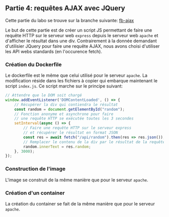 ## Partie 4: requêtes AJAX avec JQuery

Cette partie du labo se trouve sur la branche suivante: [fb-ajax](https://github.com/PrazTobie/API-2021-HTTP-Infra/tree/fb-ajax)

Le but de cette partie est de créer un script JS permettant de faire une requête HTTP sur le serveur web `express` depuis le serveur web `apache` et d'afficher le résultat dans une div. Contrairement à la donnée demandant d'utilisier JQuery pour faire une requête AJAX, nous avons choisi d'utiliser les API webs standards (en l'occurence fetch).

### Création du Dockerfile

Le dockerfile est le même que celui utilisé pour le serveur `apache`. La modification réside dans les fichiers à copier qui embarque maintenant le script `index.js`. Ce script marche sur le principe suivant:

```js
// Attendre que le DOM soit chargé
window.addEventListener('DOMContentLoaded', () => {
    // Récupérer la div qui contiendra le résultat
    const random = document.getElementById("random");
    // Fonction anonyme et asynchrone pour faire 
    // une requête HTTP se exécutée toutes les 3 secondes
    setInterval(async () => {
        // Faire une requête HTTP sur le serveur express
        // et récupérer le résultat en format JSON
        const res = await fetch("/api/random").then(res => res.json());
        // Remplacer le contenu de la div par le résultat de la requête
        random.innerText = res.random;
    }, 3000);
});
```

### Construction de l'image

L'image se construit de la même manière que pour le serveur `apache`.

### Création d'un container

La création du container se fait de la même manière que pour le serveur `apache`.
